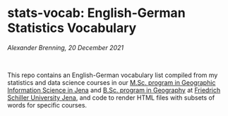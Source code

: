 # stats-vocab: English-German Statistics Vocabulary

*Alexander Brenning, 20 December 2021*

<br>

This repo contains an English-German vocabulary list compiled from my statistics and data science courses in our [M.Sc. program in Geographic Information Science in Jena](https://www.uni-jena.de/msc_geoinformatik) and [B.Sc. program in Geography](https://www.uni-jena.de/bsc_geographie) at [Friedrich Schiller University Jena](https://www.uni-jena.de/), and code to render HTML files with subsets of words for specific courses.
